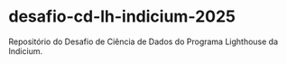 # desafio-cd-lh-indicium-2025
Repositório do Desafio de Ciência de Dados do Programa Lighthouse da Indicium.
